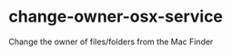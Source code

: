 change-owner-osx-service
========================

Change the owner of files/folders from the Mac Finder

